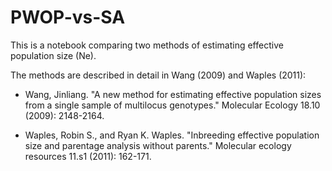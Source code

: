 # PWOP-vs-SA
This is a notebook comparing two methods of estimating effective population size (Ne). 




The methods are described in detail in Wang (2009) and Waples (2011):

* Wang, Jinliang. "A new method for estimating effective population sizes from a single sample of multilocus genotypes." Molecular Ecology 18.10 (2009): 2148-2164.

* Waples, Robin S., and Ryan K. Waples. "Inbreeding effective population size and parentage analysis without parents." Molecular ecology resources 11.s1 (2011): 162-171.
